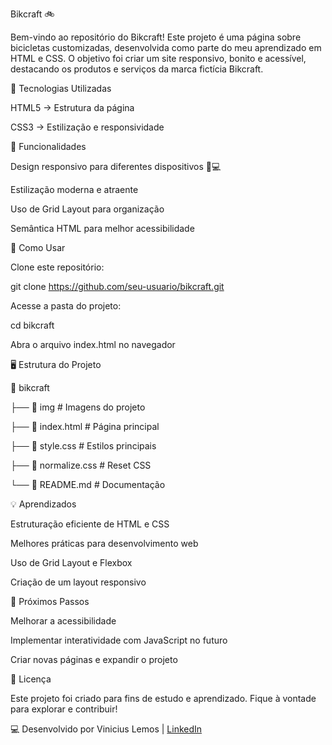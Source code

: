 Bikcraft 🚲

Bem-vindo ao repositório do Bikcraft! Este projeto é uma página sobre bicicletas customizadas, desenvolvida como parte do meu aprendizado em HTML e CSS. O objetivo foi criar um site responsivo, bonito e acessível, destacando os produtos e serviços da marca fictícia Bikcraft.

🚀 Tecnologias Utilizadas

HTML5 → Estrutura da página

CSS3 → Estilização e responsividade

🎨 Funcionalidades

Design responsivo para diferentes dispositivos 📱💻

Estilização moderna e atraente

Uso de Grid Layout para organização

Semântica HTML para melhor acessibilidade

📂 Como Usar

Clone este repositório:

git clone https://github.com/seu-usuario/bikcraft.git

Acesse a pasta do projeto:

cd bikcraft

Abra o arquivo index.html no navegador

🖥 Estrutura do Projeto

📂 bikcraft

├── 📁 img        # Imagens do projeto

├── 📄 index.html # Página principal

├── 📄 style.css  # Estilos principais

├── 📄 normalize.css # Reset CSS

└── 📄 README.md  # Documentação

💡 Aprendizados

Estruturação eficiente de HTML e CSS

Melhores práticas para desenvolvimento web

Uso de Grid Layout e Flexbox

Criação de um layout responsivo

📌 Próximos Passos

Melhorar a acessibilidade

Implementar interatividade com JavaScript no futuro

Criar novas páginas e expandir o projeto

📜 Licença

Este projeto foi criado para fins de estudo e aprendizado. Fique à vontade para explorar e contribuir!

💻 Desenvolvido por Vinicius Lemos | [LinkedIn]([https://pages.github.com/](https://www.linkedin.com/in/vinicius-lemos-a0aba5199/))

